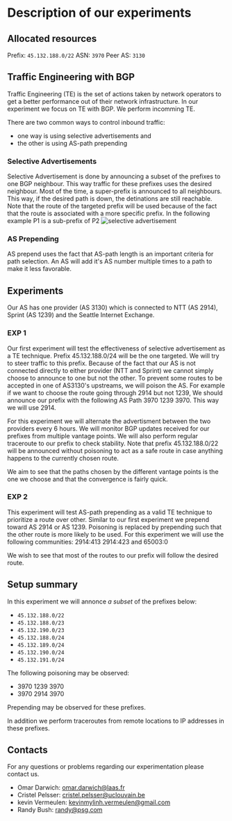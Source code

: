 # Description of our experiments

## Allocated resources

Prefix: `45.132.188.0/22`
ASN: `3970`
Peer AS: `3130`

## Traffic Engineering with BGP
Traffic Engineering (TE) is the set of actions taken by network operators to get a better performance out of their network infrastructure. In our experiment we focus on TE with BGP. We perform incomming TE.

There are two common ways to control inbound traffic:
- one way is using selective advertisements and
- the other is using AS-path prepending

### Selective Advertisements
Selective Advertisement is done by announcing a subset of the prefixes to one BGP neighbour.
This way traffic for these prefixes uses the desired neighbour.
Most of the time, a super-prefix is announced to all neighbours. This way, if the desired path is down, the detinations are still reachable. Note that the route of the targeted prefix will be used because of the fact that the route is associated with a more specific prefix.
In the following example P1 is a sub-prefix of P2
![selective advertisement](images/te_examples.drawio.png)

### AS Prepending
AS prepend uses the fact that AS-path length is an important criteria for path selection. An AS will add it's AS number multiple times to a path to make it less favorable.

## Experiments
Our AS has one provider (AS 3130) which is connected to NTT (AS 2914), Sprint (AS 1239) and the Seattle Internet Exchange.

### EXP 1
Our first experiment will test the effectiveness of selective advertisement as a TE technique. Prefix 45.132.188.0/24 will be the one targeted.
We will try to steer traffic to this prefix. Because of the fact that our AS is not
connected directly to either provider (NTT and Sprint) we cannot simply choose
to announce to one but not the other. To prevent some routes to be accepted in one of AS3130's upstreams, we will poison the AS.
For example if we want to choose the route going through 2914 but not 1239, We
should announce our prefix with the following AS Path 3970 1239 3970. This way
we will use 2914.

For this experiment we will alternate the advertisment between the two providers every 6 hours.
We will monitor BGP updates received for our prefixes from multiple vantage points. We will also perform regular traceroute to our prefix to check stability.
Note that prefix 45.132.188.0/22 will be announced without poisoning to act as a safe route in case anything happens to the currently chosen route.

We aim to see that the paths chosen by the different vantage points is the one we choose and that the convergence is fairly quick.

### EXP 2
This experiment will test AS-path prepending as a valid TE technique to prioritize a route over other.
Similar to our first experiment we prepend toward AS 2914 or AS 1239. Poisoning is replaced by prepending such that the other route is more likely to be used. For this experiment we will use the following communities: 2914:413	2914:423 and 65003:0

We wish to see that most of the routes to our prefix will follow the desired route.

## Setup summary

In this experiment we will annonce *a subset* of the prefixes below:
- `45.132.188.0/22`
- `45.132.188.0/23`
- `45.132.190.0/23`
- `45.132.188.0/24`
- `45.132.189.0/24`
- `45.132.190.0/24`
- `45.132.191.0/24`

The following poisoning may be observed:
- 3970 1239 3970
- 3970 2914 3970

Prepending may be observed for these prefixes.

In addition we perform traceroutes from remote locations to IP addresses in these prefixes.

## Contacts
For any questions or problems regarding our experimentation please contact us.
* Omar Darwich: omar.darwich@laas.fr
* Cristel Pelsser: cristel.pelsser@uclouvain.be
* kevin Vermeulen: kevinmylinh.vermeulen@gmail.com
* Randy Bush: randy@psg.com

